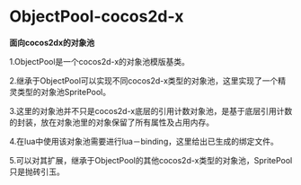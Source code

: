 # ObjectPool-cocos2d-x

**面向cocos2dx的对象池**

1.ObjectPool是一个cocos2d-x的对象池模版基类。

2.继承于ObjectPool可以实现不同cocos2d-x类型的对象池，这里实现了一个精灵类型的对象池SpritePool。

3.这里的对象池并不只是cocos2d-x底层的引用计数对象池，是基于底层引用计数的封装，放在对象池里的对象保留了所有属性及占用内存。

4.在lua中使用该对象池需要进行lua－binding，这里给出已生成的绑定文件。

5.可以对其扩展，继承于ObjectPool的其他cocos2d-x类型的对象池，SpritePool只是抛砖引玉。

